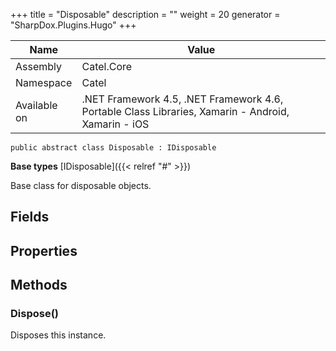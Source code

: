 

+++
title = "Disposable" 
description = ""
weight = 20
generator = "SharpDox.Plugins.Hugo"
+++

Name|Value
---|---
Assembly|Catel.Core
Namespace|Catel
Available on|.NET Framework 4.5, .NET Framework 4.6, Portable Class Libraries, Xamarin - Android, Xamarin - iOS

```
public abstract class Disposable : IDisposable
```

**Base types**
[IDisposable]({{< relref "#" >}})

Base class for disposable objects.

## Fields

## Properties

## Methods

### Dispose()

Disposes this instance.

